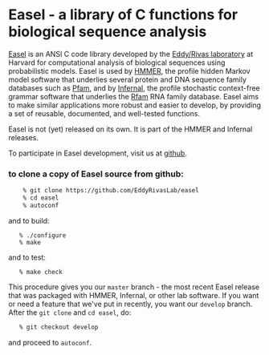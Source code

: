 # Easel - a library of C functions for biological sequence analysis

[Easel](http://bioeasel.org) is an ANSI C code library developed by
the [Eddy/Rivas laboratory](http://eddylab.org) at Harvard for
computational analysis of biological sequences using probabilistic
models. Easel is used by [HMMER](http://hmmer.org), the profile hidden
Markov model software that underlies several protein and DNA sequence
family databases such as [Pfam](http://pfam.xfam.org), and by
[Infernal](http://eddylab.org/infernal), the profile stochastic
context-free grammar software that underlies the
[Rfam](http://rfam.xfam.org) RNA family database. Easel aims to make
similar applications more robust and easier to develop, by providing a
set of reusable, documented, and well-tested functions.

Easel is not (yet) released on its own. It is part of the HMMER and
Infernal releases.

To participate in Easel development, visit us at
[github](https://github.com/EddyRivasLab/easel).


### to clone a copy of Easel source from github:

```bash
    % git clone https://github.com/EddyRivasLab/easel
    % cd easel
    % autoconf
```

and to build:

```
   % ./configure
   % make
```

and to test:

```
   % make check
```   

This procedure gives you our `master` branch - the most recent Easel
release that was packaged with HMMER, Infernal, or other lab
software. If you want or need a feature that we've put in recently,
you want our `develop` branch. After the `git clone` and `cd easel`,
do:

```bash
   % git checkout develop
```

and proceed to `autoconf`.










